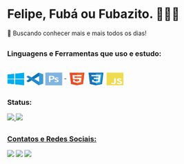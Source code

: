 ##

<div>
  <h1> Felipe, Fubá ou Fubazito. 👨🏾‍💻 </h1>
  <p>🏃 Buscando conhecer mais e mais todos os dias!</p>
</div>

##
### Linguagens e Ferramentas que uso e estudo:

<div style="display: inline_block"><br>
  <img align="center" alt="WINDOWS" height="30" width="40" src="https://raw.githubusercontent.com/devicons/devicon/master/icons/windows8/windows8-original.svg">
  <img align="center" alt="VSCODE" height="30" width="40" src="https://raw.githubusercontent.com/devicons/devicon/master/icons/vscode/vscode-original.svg">
  <img align="center" alt="PHOTOSHOP" height="30" width="40" src="https://raw.githubusercontent.com/devicons/devicon/master/icons/photoshop/photoshop-plain.svg">
  -
  <img align="center" alt="HTML" height="30" width="40" src="https://raw.githubusercontent.com/devicons/devicon/master/icons/html5/html5-original.svg">
  <img align="center" alt="CSS" height="30" width="40" src="https://raw.githubusercontent.com/devicons/devicon/master/icons/css3/css3-original.svg">
  <img align="center" alt="JS" height="30" width="40" src="https://raw.githubusercontent.com/devicons/devicon/master/icons/javascript/javascript-plain.svg">
</div>

##

### Status:
<div>
  <a href="https://github.com/FelipeFuba">
  <img height="160em" src="https://github-readme-stats.vercel.app/api?username=fubazito&show_icons=true&theme=dark&include_all_commits=true&count_private=true"/>
  <img height="160em" src="https://github-readme-stats.vercel.app/api/top-langs/?username=fubazito&layout=compact&langs_count=7&theme=dark"/>
</div>
  
  ##

### Contatos e Redes Sociais: 
<div>
  <ahref = "mailto:felipe.mate897@gmail.com"><img src="https://img.shields.io/badge/Gmail-D14836?style=for-the-badge&logo=gmail&logoColor=white"></a>
  <a href="https://www.linkedin.com/in/felipe-matheus-0947a71a9/"><img src="https://img.shields.io/badge/-LinkedIn-%230077B5?style=for-the-badge&logo=linkedin&logoColor=white"></a>
  <a href="https://instagram.com/fubazito"><img src="https://img.shields.io/badge/-Instagram-%23E4405F?style=for-the-badge&logo=instagram&logoColor=white"></a>
</div>
  
